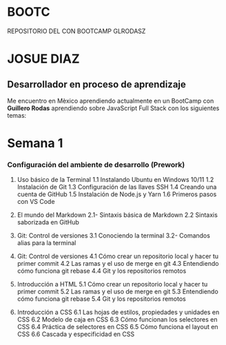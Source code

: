 # BOOTC
REPOSITORIO DEL CON BOOTCAMP GLRODASZ
# JOSUE DIAZ
## Desarrollador en proceso de aprendizaje
Me encuentro en Mèxico aprendiendo actualmente en un BootCamp con **Guillero Rodas** aprendiendo sobre JavaScript Full Stack con los siguientes temas:

# Semana 1
### Configuración del ambiente de desarrollo (Prework)
1. Uso básico de la Terminal
1.1 Instalando Ubuntu en Windows 10/11
1.2 Instalación de Git
1.3 Configuración de las llaves SSH
1.4 Creando una cuenta de GitHub
1.5 Instalación de Node.js y Yarn
1.6 Primeros pasos con VS Code

1. El mundo del Markdown
2.1- Sintaxis básica de Markdown
2.2 Sintaxis saborizada en GitHub

1. Git: Control de versiones
3.1 ️Conociendo la terminal
3.2- ️Comandos alias para la terminal

1. Git: Control de versiones
4.1 Cómo crear un repositorio local y hacer tu primer commit
4.2 Las ramas y el uso de merge en git
4.3 Entendiendo cómo funciona git rebase
4.4 Git y los repositorios remotos

1. Introducción a HTML
5.1 Cómo crear un repositorio local y hacer tu primer commit
5.2 Las ramas y el uso de merge en git
5.3 Entendiendo cómo funciona git rebase
5.4 Git y los repositorios remotos

1. Introducción a CSS
6.1 Las hojas de estilos, propiedades y unidades en CSS
6.2 Modelo de caja en CSS
6.3 Cómo funcionan los selectores en CSS
6.4 Práctica de selectores en CSS
6.5 Cómo funciona el layout en CSS
6.6 Cascada y especificidad en CSS

